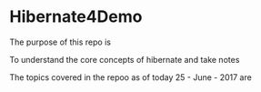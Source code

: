 # Hibernate4Demo

The purpose of this repo is 

To understand the core concepts of hibernate and take notes 

The topics covered in the repoo as of today 25 - June - 2017 are 

